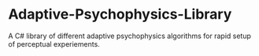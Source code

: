 # Adaptive-Psychophysics-Library
A C# library of different adaptive psychophysics algorithms for rapid setup of perceptual experiements.
